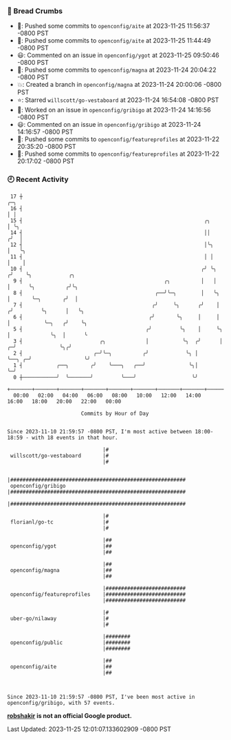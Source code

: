 ### 🍞 Bread Crumbs

 * 🚢: Pushed some commits to `openconfig/aite` at 2023-11-25 11:56:37 -0800 PST
 * 🚢: Pushed some commits to `openconfig/aite` at 2023-11-25 11:44:49 -0800 PST
 * 😃: Commented on an issue in `openconfig/ygot` at 2023-11-25 09:50:46 -0800 PST
 * 🚢: Pushed some commits to `openconfig/magna` at 2023-11-24 20:04:22 -0800 PST
 * 💥: Created a branch in `openconfig/magna` at 2023-11-24 20:00:06 -0800 PST
 * ⭐️: Starred `willscott/go-vestaboard` at 2023-11-24 16:54:08 -0800 PST
 * 👀: Worked on an issue in `openconfig/gribigo` at 2023-11-24 14:16:56 -0800 PST
 * 😃: Commented on an issue in `openconfig/gribigo` at 2023-11-24 14:16:57 -0800 PST
 * 🚢: Pushed some commits to `openconfig/featureprofiles` at 2023-11-22 20:35:20 -0800 PST
 * 🚢: Pushed some commits to `openconfig/featureprofiles` at 2023-11-22 20:17:02 -0800 PST

### 🕘 Recent Activity
```
 17 ┼                                                                            ╭─╮
 16 ┤                                                                            │ │
 15 ┤                                                           ╭╮               │ ╰╮
 14 ┤                                                           ││              ╭╯  │
 12 ┤                                                           │╰╮             │   ╰╮
 11 ┤                                                           │ │             │    │
 10 ┤                                                          ╭╯ ╰╮           ╭╯    ╰╮            ╭╮
  9 ┤                                              ╭╮          │   │           │      ╰╮          ╭╯╰╮
  8 ┤                                           ╭──╯╰─╮        │   ╰╮          │       ╰─╮       ╭╯  │
  7 ┤                                          ╭╯     ╰╮      ╭╯    │         ╭╯         ╰╮      │   ╰╮
  6 ┤                                         ╭╯       ╰╮     │     │         │           ╰─╮   ╭╯    ╰╮
  5 ┤                                        ╭╯         ╰╮    │     ╰╮        │             ╰╮  │      ╰
  3 ┤                         ╭╮             │           ╰╮  ╭╯      │      ╭─╯              ╰╮╭╯
  2 ┤                       ╭─╯╰─╮          ╭╯            ╰╮ │       ╰──╮ ╭─╯                 ╰╯
  1 ┤           ╭──╮       ╭╯    ╰───╮   ╭──╯              ╰╮│          ╰─╯
  0 ┼───────────╯  ╰───────╯         ╰───╯                  ╰╯
    +───────+───────+───────+───────+───────+───────+───────+───────+───────+───────+───────+───────+────
  00:00   02:00   04:00   06:00   08:00   10:00   12:00   14:00   16:00   18:00   20:00   22:00   00:00   

						Commits by Hour of Day


Since 2023-11-10 21:59:57 -0800 PST, I'm most active between 18:00-18:59 - with 18 events in that hour.

```



```
                               |#
 willscott/go-vestaboard       |#
                               |#

                               |#########################################################
 openconfig/gribigo            |#########################################################
                               |#########################################################

                               |#
 florianl/go-tc                |#
                               |#

                               |##
 openconfig/ygot               |##
                               |##

                               |##
 openconfig/magna              |##
                               |##

                               |##########################
 openconfig/featureprofiles    |##########################
                               |##########################

                               |#
 uber-go/nilaway               |#
                               |#

                               |########
 openconfig/public             |########
                               |########

                               |##
 openconfig/aite               |##
                               |##



Since 2023-11-10 21:59:57 -0800 PST, I've been most active in openconfig/gribigo, with 57 events.

```
**[robshakir](mailto:robjs@google.com) is not an official Google product.**  


Last Updated: 2023-11-25 12:01:07.133602909 -0800 PST
